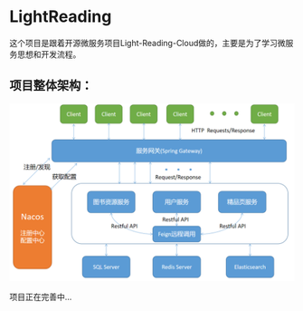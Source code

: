 # LightReading

这个项目是跟着开源微服务项目Light-Reading-Cloud做的，主要是为了学习微服务思想和开发流程。

## 项目整体架构：

![](assets\framework.png)

项目正在完善中...
